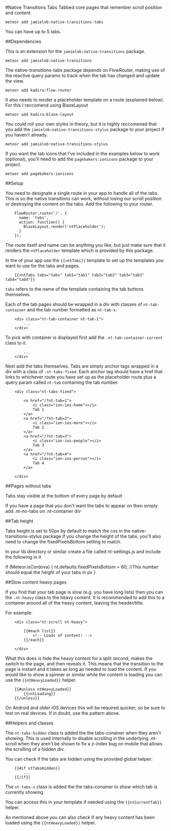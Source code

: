 #Native Transitions Tabs
Tabbed core pages that remember scroll position and content

```meteor add jamielob:native-transitions-tabs```

You can have up to 5 tabs.

##Dependencies

This is an extension for the `jamielob:native-transitions` package.

```meteor add jamielob:native-transitions```

The native-transitions-tabs package depends on FlowRouter, making use of the reactive query params to track when the tab has changed and update the view. 

```meteor add kadira:flow-router```

It also needs to render a placeholder template on a route (explained below). For this I reccomend using BlazeLayout

```meteor add kadira:blaze-layout```

You could roll your own styles in theory, but it is highly reccomened that you add the `jamielob:native-transitions-stylus` package to your project if you haven't already.

```meteor add jamielob:native-transitions-stylus```

If you want the tab icons that I've included in the examples below to work (optional), you'll need to add the `pagebakers:ionicons` package to your project.

```meteor add pagebakers:ionicons```


##Setup

You need to designate a single route in your app to handle all of the tabs.  This is so the native transitions can work, without losing our scroll position or destroying the content on the tabs.   Add the following to your router.

```
	FlowRouter.route('/', {
      name: 'tabs',
      action: function() {
        BlazeLayout.render('ntPlaceholder');
      }
    });
```

The route itself and name can be anything you like, but just make sure that it renders the `ntPlaceholder` template which is provided by this package.

In the <body> of your app use the `{{>ntTabs}}` template to set up the templates you want to use for the tabs and pages.

```
	{{>ntTabs tabs="tabs" tab1="tab1" tab2="tab2" tab3="tab3" tab4="tab4"}}
```

`tabs` refers to the name of the template containing the tab buttons themselves.

Each of the tab pages should be wrapped in a div with classes of `nt-tab-container` and the tab number formatted as `nt-tab-x`.

```
	<div class="nt-tab-container nt-tab-1">
		...
	</div>
```

To pick with container is displayed first add the `.nt-tab-container-current` class to it.

```<div class="nt-tab-container nt-tab-container-current nt-tab-1">
		...
	</div>
```

Next add the tabs themselves.  Tabs are simply anchor tags wrapped in a div with a class of `.nt-tabs-fixed`.  Each anchor tag should have a href that links to whichever route you have set up as the placeholder route plus a query param called `nt-tab` containing the tab number. 

```
	<div class="nt-tabs-fixed">
		
	    <a href="/?nt-tab=1">
			<i class="ion-ios-home"></i>
			Tab 1
		</a>
		<a href="/?nt-tab=2">
			<i class="ion-ios-more"></i>
			Tab 2
		</a>
		<a href="/?nt-tab=3">
			<i class="ion-ios-people"></i>
			Tab 3
		</a>
		<a href="/?nt-tab=4">
			<i class="ion-ios-person"></i>
			Tab 4
		</a>
	   
	</div>
```


##Pages without tabs

Tabs stay visible at the bottom of every page by default

If you have a page that you don't want the tabs to appear on then simply add
.nt-no-tabs on .nt-container div


##Tab height

Tabs height is set to 50px by default to match the css in the native-transitions-stylus package
If you change the height of the tabs, you'll also need to change the fixedPixelsBottom setting to match.

In your lib directory or similar create a file called nt-settings.js and include the following in it

if (Meteor.isCordova) {
	nt.defaults.fixedPixelsBottom = 60;  //This number should equal the height of your tabs in px
}

##Slow content heavy pages

If you find that your tab page is slow (e.g. you have long lists) then you can the `.nt-heavy` class to the heavy content.  It is recommended to add this to a container around all of the heavy content, leaving the header/title. 

For example:

```
	<div class="nt-scroll nt-heavy">

		{{#each list}}
			<!-- Loads of content! -->
		{{/each}}

	</div>

``` 

What this does is hide the heavy content for a split second, makes the switch to the page, and then reveals it.  This means that the transition to the page is instant and it takes as long as needed to load the content.   If you would like to show a spinner or similar while the content is loading you can use the `{{ntHeavyLoaded}}` helper.

```
	{{#unless ntHeavyLoaded}}
		{{>ntLoading}}
	{{/unless}}
```

On Android and older iOS devices this will be required quicker, so be sure to test on real devices.  If in doubt, use the pattern above.

##Helpers and classes

The `nt-tabs-hidden` class is added the the tabs-conainer when they aren't showing.  This is used internally to disable scrolling in the underlying .nt-scroll when they aren't be shown to fix a z-index bug on mobile that allows the scrolling of a hidden div.

You can check if the tabs are hidden using the provided global helper:
```
	{{#if ntTabsHidden}}
		...
	{{/if}}
```

The `nt-tabs-x` class is added the the tabs-conainer to show which tab is currently showing. 

You can access this in your template if needed using the `{{ntCurrentTab}}` helper.

As mentioned above you can also check if any heavy content has been loaded using the `{{ntHeavyLoaded}}` helper.